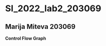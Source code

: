 # SI_2022_lab2_203069
Marija Miteva 203069
---------------------------------------------------------------
<b> Control Flow Graph <b>
